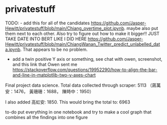 # privatestuff



TODO: - add this for all of the candidates https://github.com/Jasper-Hewitt/privatestuff/blob/main/Chiang_overtime_plot.ipynb. maybe also put them next to each other. Also try to figure out how to make it bigger!! JUST TAKE DATE INTO BERT LIKE I DID HERE https://github.com/Jasper-Hewitt/privatestuff/blob/main/ChiangWanan_Twitter_predict_unlabelled_data.ipynb. That appears to be no problem.

- add a twin positive Y axis or something, see chat with owen, screenshot, and this link that Owen sent me https://stackoverflow.com/questions/19952290/how-to-align-the-bar-and-line-in-matplotlib-two-y-axes-chart



Final project data science. 
Total data collected through scraper: 5113 （蔣萬安：1476， 黃珊珊：1688， 陳時中：1950）

I also added 高虹安: 1850. This would bring the total to: 6963

to-do put everything in one notebook and try to make a cool graph that combines all the findings into one figure
